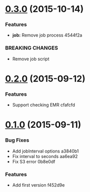 <a name="0.3.0"></a>
# [0.3.0](//compare/v0.2.0...v0.3.0) (2015-10-14)


### Features

* **job:** Remove job process 4544f2a


### BREAKING CHANGES

* Remove job script



<a name="0.2.0"></a>
# [0.2.0](//compare/v0.1.0...v0.2.0) (2015-09-12)


### Features

* Support checking EMR cfafcfd



<a name="0.1.0"></a>
# [0.1.0](//compare/f452d9e...v0.1.0) (2015-09-11)


### Bug Fixes

* Add jobInterval options a3840b1
* Fix interval to seconds aa6ea92
* Fix S3 error 0b8e0df

### Features

* Add first version f452d9e
